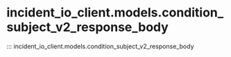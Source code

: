 # incident_io_client.models.condition_subject_v2_response_body

::: incident_io_client.models.condition_subject_v2_response_body
